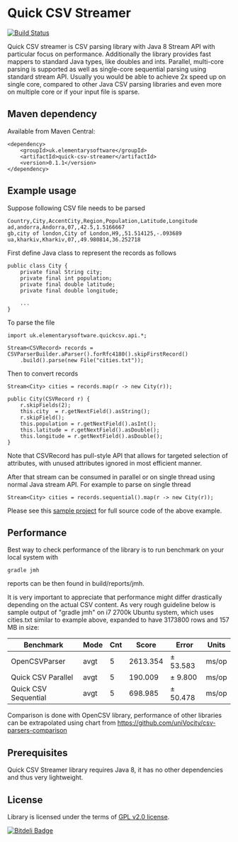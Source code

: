 Quick CSV Streamer  
=============

[![Build Status](https://travis-ci.org/titorenko/quick-csv-streamer.svg?branch=master)](https://travis-ci.org/titorenko/quick-csv-streamer)

Quick CSV streamer is CSV parsing library with Java 8 Stream API with particular focus on performance.
Additionally the library provides fast mappers to standard Java types, like doubles and ints.
Parallel, multi-core parsing is supported as well as single-core sequential parsing using standard
stream API. Usually you would be able to achieve 2x speed up on single core, compared to other
Java CSV parsing libraries and even more on multiple core or if your input file is sparse.

Maven dependency
--------------

Available from Maven Central:

    <dependency>
        <groupId>uk.elementarysoftware</groupId>
        <artifactId>quick-csv-streamer</artifactId>
        <version>0.1.1</version>
    </dependency>

Example usage
--------------

Suppose following CSV file needs to be parsed
    
    Country,City,AccentCity,Region,Population,Latitude,Longitude
    ad,andorra,Andorra,07,,42.5,1.5166667
    gb,city of london,City of London,H9,,51.514125,-.093689
    ua,kharkiv,Kharkiv,07,,49.980814,36.252718
    
First define Java class to represent the records as follows 

    public class City {
        private final String city;
        private final int population; 
        private final double latitude;
        private final double longitude;
        
        ...
    }
   
To parse the file 
    
    import uk.elementarysoftware.quickcsv.api.*;
    
    Stream<CSVRecord> records = CSVParserBuilder.aParser().forRfc4180().skipFirstRecord()
    	.build().parse(new File("cities.txt"));

Then to convert records 
       
    Stream<City> cities = records.map(r -> new City(r));
    
    public City(CSVRecord r) {
        r.skipFields(2);
        this.city  = r.getNextField().asString();
        r.skipField();
        this.population = r.getNextField().asInt();
        this.latitude = r.getNextField().asDouble();
        this.longitude = r.getNextField().asDouble();
    }    
    
Note that CSVRecord has pull-style API that allows for targeted selection of attributes, with unused attributes ignored in most efficient manner.

After that stream can be consumed in parallel or on single thread using normal Java stream API. For example to parse on single thread 

    Stream<City> cities = records.sequential().map(r -> new City(r));

Please see this [sample project](https://github.com/titorenko/quick-csv-streamer-cities-sample) for full source code of the above example.

Performance
--------------    

Best way to check performance of the library is to run benchmark on your local system with

    gradle jmh
    
reports can be then found in build/reports/jmh.    
    
It is very important to appreciate that performance might differ drastically depending on the actual CSV content. As very rough guideline below is sample output of "gradle jmh" on i7 2700k Ubuntu system, which uses cities.txt similar to example above, expanded to have 3173800 rows and 157 MB in size:

|Benchmark            |Mode  |Cnt  |   Score |   Error  |Units|
| ------------------- | ---- | --- | ------- | -------- | --- | 
|OpenCSVParser        |avgt  |  5  |2613.354 |± 53.583  |ms/op|
|Quick CSV Parallel   |avgt  |  5  | 190.009 |±  9.800  |ms/op|
|Quick CSV Sequential |avgt  |  5  | 698.985 |± 50.478  |ms/op|


Comparison is done with OpenCSV library, performance of other libraries can be extrapolated using chart from https://github.com/uniVocity/csv-parsers-comparison 

Prerequisites
--------------
Quick CSV Streamer library requires Java 8, it has no other dependencies and thus very lightweight.

License
--------------
Library is licensed under the terms of [GPL v2.0 license](http://www.gnu.org/licenses/gpl-2.0.html).
        


[![Bitdeli Badge](https://d2weczhvl823v0.cloudfront.net/titorenko/quick-csv-streamer/trend.png)](https://bitdeli.com/free "Bitdeli Badge")

